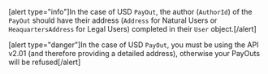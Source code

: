 [alert type="info"]In the case of USD `PayOut`, the author (`AuthorId`) of the `PayOut` should have their address (`Address` for Natural Users or `HeaquartersAddress` for Legal Users) completed in their `User` object.[/alert]

[alert type="danger"]In the case of USD `PayOut`, you must be using the API v2.01 (and therefore providing a detailed address), otherwise your PayOuts will be refused[/alert]